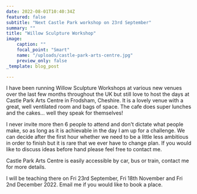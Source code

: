 ```yaml
---
date: 2022-08-01T10:40:34Z
featured: false
subtitle: "Next Castle Park workshop on 23rd September"
summary: ""
title: "Willow Sculpture Workshop"
image:
    caption: ""
    focal_point: "Smart"
    name: "/uploads/castle-park-arts-centre.jpg"
    preview_only: false
_template: blog_post

---
```

I have been running Willow Sculpture Workshops at various new venues over the last few months throughout the UK but still love to host the days at Castle Park Arts Centre in Frodsham, Cheshire. It is a lovely venue with a great, well ventilated room and bags of space. The cafe does super lunches and the cakes... well they speak for themselves!

I never invite more then 6 people to attend and don't dictate what people make, so as long as it is achievable in the day I am up for a challenge. We can decide after the first hour whether we need to be a little less ambitious in order to finish but it is rare that we ever have to change plan. If you would like to discuss ideas before hand please feel free to contact me.

Castle Park Arts Centre is easily accessible by car, bus or train, contact me for more details.

I will be teaching there on Fri 23rd September, Fri 18th November and Fri 2nd December 2022. Email me if you would like to book a place.